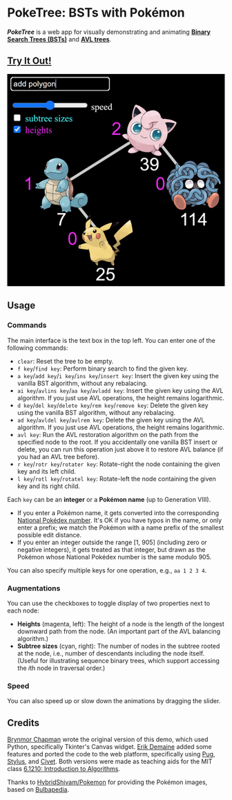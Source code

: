 # PokeTree: BSTs with Pokémon

***PokeTree*** is a web app for visually demonstrating and animating
**[Binary Search Trees (BSTs)](https://en.wikipedia.org/wiki/Binary_search_tree)**
and **[AVL trees](https://en.wikipedia.org/wiki/AVL_tree)**.

## [Try It Out!](https://edemaine.github.io/poketree/)

[![Screenshot of PokeTree showing the starting binary tree of Squirtle (7), Pikachu (25), Jigglypuff (39), and Tangela (114), and an input of "add polygon"](screenshot.jpg)](https://edemaine.github.io/poketree/)

## Usage

### Commands

The main interface is the text box in the top left.
You can enter one of the following commands:

* `clear`: Reset the tree to be empty.
* `f key`/`find key`: Perform binary search to find the given key.
* `a key`/`add key`/`i key`/`ins key`/`insert key`: Insert the given key
  using the vanilla BST algorithm, without any rebalacing.
* `ai key`/`avlins key`/`aa key`/`avladd key`: Insert the given key
  using the AVL algorithm.
  If you just use AVL operations, the height remains logarithmic.
* `d key`/`del key`/`delete key`/`rem key`/`remove key`: Delete the given key
  using the vanilla BST algorithm, without any rebalacing.
* `ad key`/`avldel key`/`avlrem key`: Delete the given key
  using the AVL algorithm.
  If you just use AVL operations, the height remains logarithmic.
* `avl key`: Run the AVL restoration algorithm on the path from the specified
  node to the root.  If you accidentally one vanilla BST insert or delete,
  you can run this operation just above it to restore AVL balance
  (if you had an AVL tree before).
* `r key`/`rotr key`/`rotater key`:
  Rotate-right the node containing the given key and its left child.
* `l key`/`rotl key`/`rotatel key`:
  Rotate-left the node containing the given key and its right child.

Each `key` can be an **integer** or a **Pokémon name** (up to Generation VIII).

* If you enter a Pokémon name, it gets converted into the corresponding
  [National Pokédex number](https://bulbapedia.bulbagarden.net/wiki/List_of_Pok%C3%A9mon_by_National_Pok%C3%A9dex_number).
  It's OK if you have typos in the name, or only enter a prefix;
  we match the Pokémon with a name prefix of the smallest possible edit distance.
* If you enter an integer outside the range [1, 905]
  (including zero or negative integers),
  it gets treated as that integer,
  but drawn as the Pokémon whose National Pokédex number is the same modulo 905.

You can also specify multiple keys for one operation, e.g., `aa 1 2 3 4`.

### Augmentations

You can use the checkboxes to toggle display of two properties next to each node:

* **Heights** (magenta, left):
  The height of a node is the length of the longest downward path from the node.
  (An important part of the AVL balancing algorithm.)
* **Subtree sizes** (cyan, right):
  The number of nodes in the subtree rooted at the node,
  i.e., number of descendants including the node itself.
  (Useful for illustrating sequence binary trees,
  which support accessing the *i*th node in traversal order.)

### Speed

You can also speed up or slow down the animations by dragging the slider.

## Credits

[Brynmor Chapman](https://people.csail.mit.edu/brynmor/)
wrote the original version of this demo,
which used Python, specifically Tkinter's Canvas widget.
[Erik Demaine](https://erikdemaine.org/) added some features
and ported the code to the web platform,
specifically using [Pug](https://pugjs.org/),
[Stylus](https://stylus-lang.com/), and [Civet](https://civet.org/).
Both versions were made as teaching aids for the MIT class
[6.1210: Introduction to Algorithms](https://student.mit.edu/catalog/m6a.html#6.1210).

Thanks to [HybridShivam/Pokemon](https://github.com/HybridShivam/Pokemon/)
for providing the Pokémon images, based on
[Bulbapedia](https://bulbapedia.bulbagarden.net/wiki/Main_Page).
